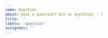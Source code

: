 ```yaml
---
name: Question
about: Have a question? Ask us anything! :-)
title: ''
labels: 'question'
assignees: ''
---
```

